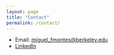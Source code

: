 ```yaml
---
layout: page
title: "Contact"
permalink: /contact/
---
```


* Email: miguel_fmontes@berkeley.edu
* [LinkedIn](https://www.linkedin.com/in/miguelfmc/)

